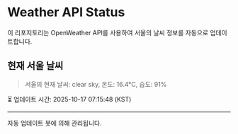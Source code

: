 
# Weather API Status

이 리포지토리는 OpenWeather API를 사용하여 서울의 날씨 정보를 자동으로 업데이트합니다.

## 현재 서울 날씨
> 서울의 현재 날씨: clear sky, 온도: 16.4°C, 습도: 91%

⏳ 업데이트 시간: 2025-10-17 07:15:48 (KST)

---
자동 업데이트 봇에 의해 관리됩니다.
